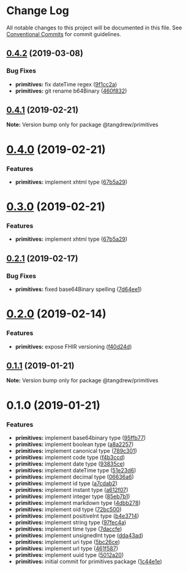 # Change Log

All notable changes to this project will be documented in this file.
See [Conventional Commits](https://conventionalcommits.org) for commit guidelines.

## [0.4.2](https://github.com/tangdrew/fhir-ts/compare/@tangdrew/primitives@0.4.1...@tangdrew/primitives@0.4.2) (2019-03-08)


### Bug Fixes

* **primitives:** fix dateTime regex ([9f1cc2a](https://github.com/tangdrew/fhir-ts/commit/9f1cc2a))
* **primitives:** git rename b64Binary ([460f832](https://github.com/tangdrew/fhir-ts/commit/460f832))





## [0.4.1](https://github.com/tangdrew/fhir-ts/compare/@tangdrew/primitives@0.4.0...@tangdrew/primitives@0.4.1) (2019-02-21)

**Note:** Version bump only for package @tangdrew/primitives





# [0.4.0](https://github.com/tangdrew/fhir-ts/compare/@tangdrew/primitives@0.2.1...@tangdrew/primitives@0.4.0) (2019-02-21)


### Features

* **primitives:** implement xhtml type ([67b5a29](https://github.com/tangdrew/fhir-ts/commit/67b5a29))





# [0.3.0](https://github.com/tangdrew/fhir-ts/compare/@tangdrew/primitives@0.2.1...@tangdrew/primitives@0.3.0) (2019-02-21)


### Features

* **primitives:** implement xhtml type ([67b5a29](https://github.com/tangdrew/fhir-ts/commit/67b5a29))





## [0.2.1](https://github.com/tangdrew/fhir-ts/compare/@tangdrew/primitives@0.2.0...@tangdrew/primitives@0.2.1) (2019-02-17)


### Bug Fixes

* **primitives:** fixed base64Binary spelling ([7d64ee1](https://github.com/tangdrew/fhir-ts/commit/7d64ee1))





# [0.2.0](https://github.com/tangdrew/fhir-ts/compare/@tangdrew/primitives@0.1.1...@tangdrew/primitives@0.2.0) (2019-02-14)


### Features

* **primitives:** expose FHIR versioning ([f40d24d](https://github.com/tangdrew/fhir-ts/commit/f40d24d))





## [0.1.1](https://github.com/tangdrew/fhir-ts/compare/@tangdrew/primitives@0.1.0...@tangdrew/primitives@0.1.1) (2019-01-21)

**Note:** Version bump only for package @tangdrew/primitives





# 0.1.0 (2019-01-21)


### Features

* **primitives:** implement base64binary type ([95ffb77](https://github.com/tangdrew/fhir-ts/commit/95ffb77))
* **primitives:** implement boolean type ([a8a2257](https://github.com/tangdrew/fhir-ts/commit/a8a2257))
* **primitives:** implement canonical type ([789c301](https://github.com/tangdrew/fhir-ts/commit/789c301))
* **primitives:** implement code type ([f4b3ccd](https://github.com/tangdrew/fhir-ts/commit/f4b3ccd))
* **primitives:** implement date type ([93835ce](https://github.com/tangdrew/fhir-ts/commit/93835ce))
* **primitives:** implement dateTime type ([51e23d6](https://github.com/tangdrew/fhir-ts/commit/51e23d6))
* **primitives:** implement decimal type ([06636a6](https://github.com/tangdrew/fhir-ts/commit/06636a6))
* **primitives:** implement id type ([a7cdab2](https://github.com/tangdrew/fhir-ts/commit/a7cdab2))
* **primitives:** implement instant type ([a612f07](https://github.com/tangdrew/fhir-ts/commit/a612f07))
* **primitives:** implement integer type ([85eb7b1](https://github.com/tangdrew/fhir-ts/commit/85eb7b1))
* **primitives:** implement markdown type ([4dbb278](https://github.com/tangdrew/fhir-ts/commit/4dbb278))
* **primitives:** implement oid type ([72bc500](https://github.com/tangdrew/fhir-ts/commit/72bc500))
* **primitives:** implement positiveInt type ([b4e3714](https://github.com/tangdrew/fhir-ts/commit/b4e3714))
* **primitives:** implement string type ([97fec4a](https://github.com/tangdrew/fhir-ts/commit/97fec4a))
* **primitives:** implement time type ([7daccfe](https://github.com/tangdrew/fhir-ts/commit/7daccfe))
* **primitives:** implement unsignedInt type ([dda43ad](https://github.com/tangdrew/fhir-ts/commit/dda43ad))
* **primitives:** implement uri type ([5bc26ce](https://github.com/tangdrew/fhir-ts/commit/5bc26ce))
* **primitives:** implement url type ([461f587](https://github.com/tangdrew/fhir-ts/commit/461f587))
* **primitives:** implement uuid type ([5012a20](https://github.com/tangdrew/fhir-ts/commit/5012a20))
* **primitives:** initial commit for primitives package ([1c44e1e](https://github.com/tangdrew/fhir-ts/commit/1c44e1e))
